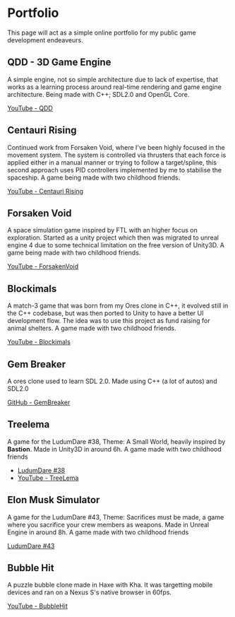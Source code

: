 # Portfolio

This page will act as a simple online portfolio for my public game development endeaveurs.

## QDD - 3D Game Engine

A simple engine, not so simple architecture due to lack of expertise, that works as a learning process around real-time rendering and game engine architecture. Being made with C++; SDL2.0 and OpenGL Core.

[YouTube - QDD](https://www.youtube.com/playlist?list=PLFj4C8c4afUD_RuxM2HDzsAPOzYVRA4Nr)

## Centauri Rising

Continued work from Forsaken Void, where I've been highly focused in the movement system. The system is controlled via thrusters that each force is applied either in a manual manner or trying to follow a target/spline, this second approach uses PID controllers implemented by me to stabilise the spaceship. A game being made with two childhood friends.

[YouTube - Centauri Rising](https://www.youtube.com/playlist?list=PLFj4C8c4afUAPOIRdU1hb7KPYad_HKlrs)

## Forsaken Void

A space simulation game inspired by FTL with an higher focus on exploration. Started as a unity project which then was migrated to unreal engine 4 due to some technical limitation on the free version of Unity3D. A game being made with two childhood friends.

[YouTube - ForsakenVoid](https://www.youtube.com/playlist?list=PLFj4C8c4afUBhta4qicsQR4OWcPUfQWKL)

## Blockimals

A match-3 game that was born from my Ores clone in C++, it evolved still in the C++ codebase, but was then ported to Unity to have a better UI development flow. The idea was to use this project as fund raising for animal shelters. A game made with two childhood friends.

[YouTube - Blockimals](https://www.youtube.com/playlist?list=PLFj4C8c4afUAJlzBDYULUipbnpBjqvR5g)

## Gem Breaker

A ores clone used to learn SDL 2.0. Made using C++ (a lot of autos) and SDL2.0

[GitHub - GemBreaker](https://github.com/Farious/GemBreaker)

## Treelema

A game for the LudumDare #38, Theme: A Small World, heavily inspired by **Bastion**. Made in Unity3D in around 6h. A game made with two childhood friends

- [LudumDare #38](https://ldjam.com/events/ludum-dare/38/$26669)
- [YouTube - TreeLema](https://www.youtube.com/playlist?list=PLFj4C8c4afUB_QKUpUgnduPCZOEmerFPx)

## Elon Musk Simulator

A game for the LudumDare #43, Theme: Sacrifices must be made, a game where you sacrifice your crew members as weapons. Made in Unreal Engine in around 8h. A game made with two childhood friends

[LudumDare #43](https://ldjam.com/events/ludum-dare/43/elon-musk-simulator)

## Bubble Hit

A puzzle bubble clone made in Haxe with Kha. It was targetting mobile devices and ran on a Nexus S's native browser in 60fps.

[YouTube - BubbleHit](https://www.youtube.com/playlist?list=PLFj4C8c4afUBAll8_BDAuAAL_uDGahc8r)
